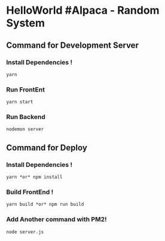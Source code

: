 # HelloWorld #Alpaca - Random System
## Command for Development Server
### Install Dependencies !
```
yarn
```
### Run FrontEnt
```
yarn start
```
### Run Backend
```
nodemon server
```

## Command for Deploy
### Install Dependencies !
```
yarn *or* npm install
```
### Build FrontEnd !
```
yarn build *or* npm run build
```
### Add Another command with PM2!
```
node server.js
```